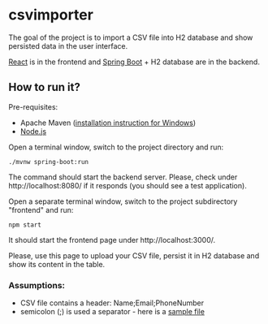# csvimporter

The goal of the project is to import a CSV file into H2 database and show persisted data in the user interface.

[React](https://reactjs.org/) is in the frontend and [Spring Boot](https://spring.io/) + H2 database are in the backend.

## How to run it?
Pre-requisites:
- Apache Maven ([installation instruction for Windows](https://mkyong.com/maven/how-to-install-maven-in-windows/))
- [Node.js](https://nodejs.org/en/download/)

Open a terminal window, switch to the project directory and run:
```
./mvnw spring-boot:run
```
The command should start the backend server. Please, check under http://localhost:8080/ if it responds (you should see a test application).

Open a separate terminal window, switch to the project subdirectory "frontend" and run:
```
npm start
```
It should start the frontend page under http://localhost:3000/. 

Please, use this page to upload your CSV file, persist it in H2 database and show its content in the table.

### Assumptions:
- CSV file contains a header: Name;Email;PhoneNumber
- semicolon (;) is used a separator - here is a [sample file](employees.csv)


